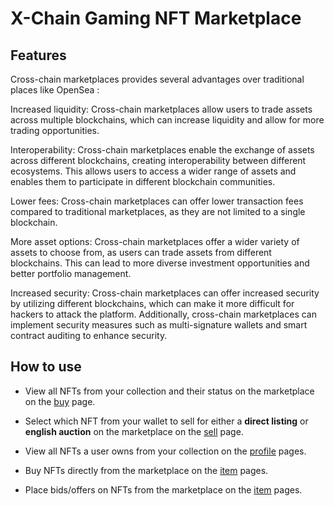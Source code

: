 # X-Chain Gaming NFT Marketplace

## Features

Cross-chain marketplaces provides several advantages over traditional places like OpenSea :

Increased liquidity: Cross-chain marketplaces allow users to trade assets across multiple blockchains, which can increase liquidity and allow for more trading opportunities.

Interoperability: Cross-chain marketplaces enable the exchange of assets across different blockchains, creating interoperability between different ecosystems. This allows users to access a wider range of assets and enables them to participate in different blockchain communities.

Lower fees: Cross-chain marketplaces can offer lower transaction fees compared to traditional marketplaces, as they are not limited to a single blockchain.

More asset options: Cross-chain marketplaces offer a wider variety of assets to choose from, as users can trade assets from different blockchains. This can lead to more diverse investment opportunities and better portfolio management.

Increased security: Cross-chain marketplaces can offer increased security by utilizing different blockchains, which can make it more difficult for hackers to attack the platform. Additionally, cross-chain marketplaces can implement security measures such as multi-signature wallets and smart contract auditing to enhance security.

## How to use

- View all NFTs from your collection and their status on the marketplace on the [buy](/pages/buy.tsx) page.

- Select which NFT from your wallet to sell for either a **direct listing** or **english auction** on the marketplace on the [sell](/pages/sell.tsx) page.

- View all NFTs a user owns from your collection on the [profile](/pages/profile/%5Baddress%5D.tsx) pages.

- Buy NFTs directly from the marketplace on the [item](/pages/token/%5BcontractAddress%5D/%5BtokenId%5D.tsx) pages.

- Place bids/offers on NFTs from the marketplace on the [item](/pages/token/%5BcontractAddress%5D/%5BtokenId%5D.tsx) pages.

<br/>
